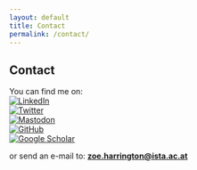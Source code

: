 ```yaml
---
layout: default
title: Contact
permalink: /contact/
---
```


## Contact


You can find me on:  
[![LinkedIn](https://img.shields.io/badge/LinkedIn-0077B5?style=for-the-badge&logo=linkedin&logoColor=white)](https://www.linkedin.com/in/zoeharrington/)  
[![Twitter](https://img.shields.io/badge/Twitter-1DA1F2?style=for-the-badge&logo=twitter&logoColor=white)](https://twitter.com/zoeharring10)  
[![Mastodon](https://img.shields.io/badge/Mastodon-your-username-green?logo=mastodon&logoColor=white&style=for-the-badge)](https://mastodon.social/@your-mastodon-username)  
[![GitHub](https://img.shields.io/badge/GitHub-gray?logo=github&logoColor=white&style=for-the-badge)](https://github.com/zpmh)  
[![Google Scholar](https://img.shields.io/badge/Google-Scholar-lightgray?style=flat-square&logo=googlescholar&logoColor=white)](https://scholar.google.com/citations?user=YOUR_USER_ID)  
  
or send an e-mail to: **zoe.harrington@ista.ac.at**


